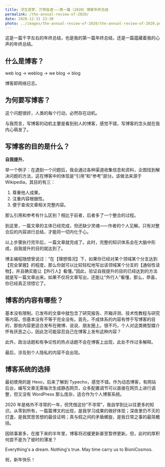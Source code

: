 ```yaml
---
title: 浮生若梦，万物皆虚⸺第一篇（2020）博客年终总结
permalink: /the-annual-review-of-2020/
date: 2020-12-31 23:30
photo: ../images/the-annual-review-of-2020/the-annual-review-of-2020.png
---
```

这是一篇千字左右的年终总结，也是我的第一篇年终总结，还是一篇蕴藏着我的心声的年终总结。

<!--more-->

## 什么是博客？

web log -> weblog -> we blog -> blog

博客即网络日志。

## 为何要写博客？

这个问题很好，人类的每个行动，必然存在动机。

与我而言，写博客的动机主要是看到别人的博客，感觉不错，写博客的念头就在我内心萌发了。

## 写博客的目的是什么？

**自我提升**。

举一个例子：在遇到一个问题后，我会通过各种渠道收集信息和资料，企图找到解决问题的方法，这在博客中的体现是“引用”和“参考”部分。该做法来源于 Wikipedia，其目的有三：

1. 尊重他人成果。
2. 注重内容根据性。
3. 便于查询文章相关完整内容。

那么引用和参考有什么区别？相比于前者，后者多了一个整合的过程。

到这里，一篇文章的主体已经完成，但还缺少灵魂⸺作者的个人见解。只有对整合后的内容进行总结，才能将一切内化于心。

以上步骤执行完毕后，一篇文章就完成了。此时，完整的知识体系会在大脑中形成，自我提升的目的就达到了。

博主编程随想曾说过：“在【理想情况】下，如果你已经对某个领域某个分支达到【完全掌握】的程度，那么你就可以比较轻松地写出该领域某个分支的【通俗性读物】，并且确实能让【外行人】看懂。”因此，验证自我提升的目的已经达到的方法就是写一篇文章出来。如果不仅将文章写出，还能让“外行人”看懂，那么，恭喜，你已经真正领悟它了。

## 博客的内容有哪些？

基本没有限制。已发布的文章中就包含了研究报告、开箱评测、技术性教程与研究等内容。但基本没有不等于完全没有。首先，不成体系的内容有悖于写博客的目的，那些内容更适合发布在微博、说说、朋友圈上。很不巧，个人对这类微型媒介怀有厌恶之心，因此怎可能容忍自己在博客上发布这种内容？

此外，政治话题和有争论性的热点话题不会在博客上出现，此处不作过多解释。

最后，涉及到个人隐私的内容不会出现。

## 博客系统的选择

最初使用的是 Hexo，后来了解到 Typecho，感觉不错。作为动态博客，有网站后台，编写文章无需每次生成静态网页，众多配置调节可以直接在网页上进行调整，但又没有 WordPress 那么庞杂，适合作为个人博客系统。

2020 年是格外不寻常的一年，但凭借这份“不寻常”，我自学到比以往更多的知识。从零到所有，一篇篇博文的出现，是我学习成果的做好体现；深夜里仍不灭的灯盏，是我冥思苦想的最佳证明；真与假之间的矛盾螺旋，是我日常之事的最简概括。

因琐事甚多，在接下来的半年里，博客将迟缓更新甚至暂停更新。但，此时的厚积何尝不是为了彼时的薄发？

Everything's a dream. Nothing's true. May time carry us to BioniCosmos.

祝，新年快乐！